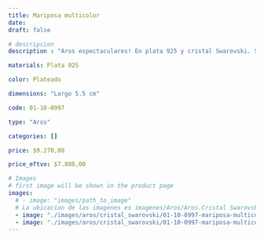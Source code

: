 ```yaml
---
title: Mariposa multicolor
date: 
draft: false

# descripcion
description : "Aros espectaculares! En plata 925 y cristal Swarovski. Simplemente bellísimos."

materials: Plata 925

color: Plateado

dimensions: "Largo 5.5 cm"

code: 01-10-0997

type: "Aros"

categories: []

price: $9.270,00

price_eftvo: $7.880,00

# Images
# first image will be shown in the product page
images:
  # - image: "images/path_to_image"
  # La ubicacion de las imagenes es imagenes/Aros/Aros.Cristal Swarovski/01-10-0997-mariposa-multicolor
  - image: "./images/aros/cristal_swarovski/01-10-0997-mariposa-multicolor_a.jpg"
  - image: "./images/aros/cristal_swarovski/01-10-0997-mariposa-multicolor_b.jpg"
---
```

